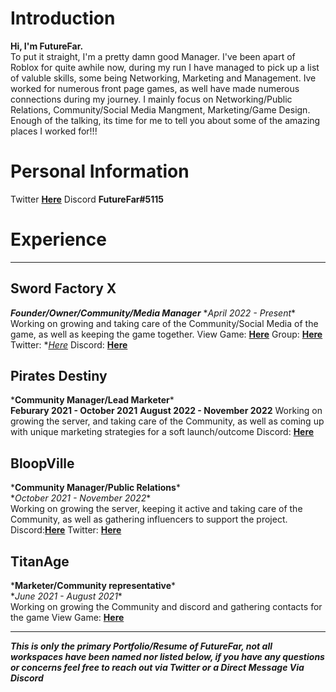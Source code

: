 # Introduction
**Hi, I'm FutureFar.**\
To put it straight, I'm a pretty damn good Manager. I've been apart of Roblox for quite awhile now, during my run I have managed to pick up a list of valuble skills, some being Networking, Marketing and Management. Ive worked for numerous front page games, as well have made numerous connections during my journey. I mainly focus on Networking/Public Relations, Community/Social Media Mangment, Marketing/Game Design. Enough of the talking, its time for me to tell you about some of the amazing places I worked for!!!

# Personal Information
Twitter **[Here](https://twitter.com/FutureFar_)**
Discord **FutureFar#5115**

# Experience
_______
## Sword Factory X
***Founder/Owner/Community/Media Manager***
\**April 2022 - Present**\
Working on growing and taking care of the Community/Social Media of the game, as well as keeping the game together.
View Game: **[Here](https://www.roblox.com/games/9103460924/HALLOWEEN-Sword-Factory-X)**
Group: **[Here](https://www.roblox.com/groups/1164957/TopTier-Games#!/about)**
Twitter: **[Here](https://twitter.com/SwordFactoryX)*
Discord: **[Here](https://discord.gg/ToptierGames)**

## Pirates Destiny
\***Community Manager/Lead Marketer***\
**Feburary 2021 - October 2021**
**August 2022 - November 2022**
Working on growing the server, and taking care of the Community, as well as coming up with unique marketing strategies for a soft launch/outcome
Discord: **[Here](discord.gg/PiratesDestiny)**

## BloopVille
\***Community Manager/Public Relations***\
\**October 2021 - November 2022**\
Working on growing the server, keeping it active and taking care of the Community, as well as gathering influencers to support the project.
Discord:**[Here](https://discord.gg/BloopVille)**
Twitter: **[Here](https://twitter.com/BloopVilleGame)**

## TitanAge
\***Marketer/Community representative***\
\**June 2021 - August 2021**\
Working on growing the Community and discord and gathering contacts for the game
View Game: **[Here](https://www.roblox.com/games/6737540754/TITANAGE#ropro-quick-search)**

_______

***This is only the primary Portfolio/Resume of FutureFar, not all workspaces have been named nor listed below, if you have any questions or concerns feel free to reach out via Twitter or a Direct Message Via Discord***

